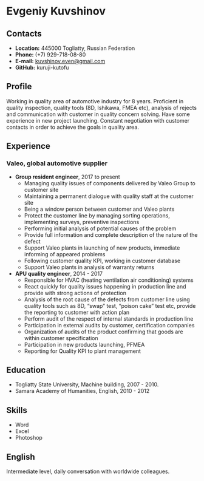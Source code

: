 # Evgeniy Kuvshinov
## Contacts
  * **Location:** 445000 Togliatty, Russian Federation
  * **Phone:** (+7) 929-718-08-80
  * **E-mail:** kuvshinov.even@gmail.com
  * **GitHub:** kuruji-kutofu

## Profile
Working in quality area of automotive industry for 8 years. Proficient in quality inspection, quality tools (8D, Ishikawa, FMEA etc), analysis of rejects and communication with customer in quality concern solving. Have some experience in new project launching. Constant negotiation with customer contacts in order to achieve the goals in quality area.

## Experience
### Valeo, global automotive supplier
  * **Group resident engineer**, 2017 to present
    - Managing quality issues of components delivered by Valeo Group to customer site
    - Maintaining a permanent dialogue with quality staff at the customer site 
    - Being a window person between customer and Valeo plants
    - Protect the customer line by managing sorting operations, implementing surveys, preventive inspections 
    - Performing initial analysis of potential causes of the problem
    - Provide full information and complete description of the nature of the defect
    - Support Valeo plants in launching of new products, immediate informing of appeared problems
    - Following customer quality KPI, working in customer database
    - Support Valeo plants in analysis of warranty returns
  * **APU quality engineer**, 2014 - 2017
    - Responsible for HVAC (heating ventilation air conditioning) systems
    - React quickly for quality issues happening in production line and provide with strong actions of protection
    - Analysis of the root cause of the defects from customer line using quality tools such as 8D, “swap” test, “poison cake” test etc, provide the reporting to customer with action plan
    - Perform audit of the respect of internal standards in production line
    - Participation in external audits by customer, certification companies
    - Organization of audits of the product confirming that goods are within customer specification
    - Participation in new products launching, PFMEA
    - Reporting for Quality KPI to plant management

## Education
  * Togliatty State University, Machine building, 2007 - 2010.
  * Samara Academy of Humanities, English, 2010 - 2012

## Skills
  * Word
  * Excel
  * Photoshop

## English
Intermediate level, daily conversation with worldwide colleagues.
